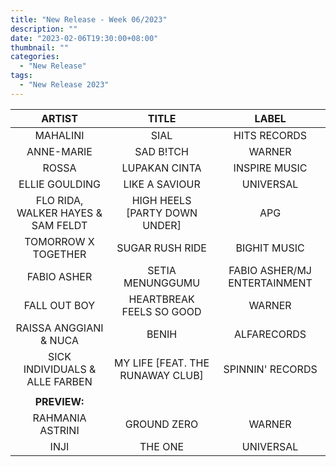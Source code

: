 ```yaml
---
title: "New Release - Week 06/2023"
description: ""
date: "2023-02-06T19:30:00+08:00"
thumbnail: ""
categories:
  - "New Release"
tags:
  - "New Release 2023"
---
```

<!--more-->
|ARTIST|TITLE|LABEL|
|:----:|:----:|:----:|
|MAHALINI|SIAL|HITS RECORDS|
|ANNE-MARIE|SAD B!TCH|WARNER|
|ROSSA|LUPAKAN CINTA|INSPIRE MUSIC|
|ELLIE GOULDING|LIKE A SAVIOUR|UNIVERSAL|
|FLO RIDA, WALKER HAYES & SAM FELDT|HIGH HEELS [PARTY DOWN UNDER]|APG|
|TOMORROW X TOGETHER|SUGAR RUSH RIDE|BIGHIT MUSIC|
|FABIO ASHER|SETIA MENUNGGUMU|FABIO ASHER/MJ ENTERTAINMENT|
|FALL OUT BOY|HEARTBREAK FEELS SO GOOD|WARNER|
|RAISSA ANGGIANI & NUCA|BENIH|ALFARECORDS|
|SICK INDIVIDUALS & ALLE FARBEN|MY LIFE [FEAT. THE RUNAWAY CLUB]|SPINNIN' RECORDS|
| | | |
|**PREVIEW:**| | |
|RAHMANIA ASTRINI|GROUND ZERO|WARNER|
|INJI|THE ONE|UNIVERSAL|
